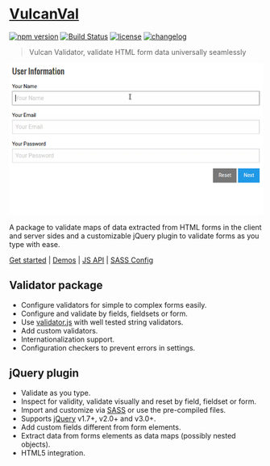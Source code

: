 # [VulcanVal](http://vulcan-estudios.github.io/vulcanval)

[![npm version](https://badge.fury.io/js/vulcanval.svg)](https://badge.fury.io/js/vulcanval)
[![Build Status](https://travis-ci.org/vulcan-estudios/vulcanval.svg?branch=master)](https://travis-ci.org/vulcan-estudios/vulcanval)
[![license](https://img.shields.io/github/license/vulcan-estudios/vulcanval.svg?maxAge=2592000)](./LICENSE)
[![changelog](https://img.shields.io/badge/changelog-md-007ec6.svg)](./CHANGELOG.md)

> Vulcan Validator, validate HTML form data universally seamlessly

<img src="/site/in-action.gif" alt="Vulcan Validator in action">

A package to validate maps of data extracted from HTML forms in the client and server sides and a customizable jQuery plugin to validate forms as you type with ease.

[Get started](http://vulcan-estudios.github.io/vulcanval) | [Demos](http://vulcan-estudios.github.io/vulcanval/demo) | [JS API](http://vulcan-estudios.github.io/vulcanval/doc/js) | [SASS Config](http://vulcan-estudios.github.io/vulcanval/doc/sass)

## Validator package

- Configure validators for simple to complex forms easily.
- Configure and validate by fields, fieldsets or form.
- Use [validator.js](https://github.com/chriso/validator.js) with well tested string validators.
- Add custom validators.
- Internationalization support.
- Configuration checkers to prevent errors in settings.

## jQuery plugin

- Validate as you type.
- Inspect for validity, validate visually and reset by field, fieldset or form.
- Import and customize via [SASS](http://sass-lang.com) or use the pre-compiled files.
- Supports [jQuery](http://jquery.com) v1.7+, v2.0+ and v3.0+.
- Add custom fields different from form elements.
- Extract data from forms elements as data maps (possibly nested objects).
- HTML5 integration.
